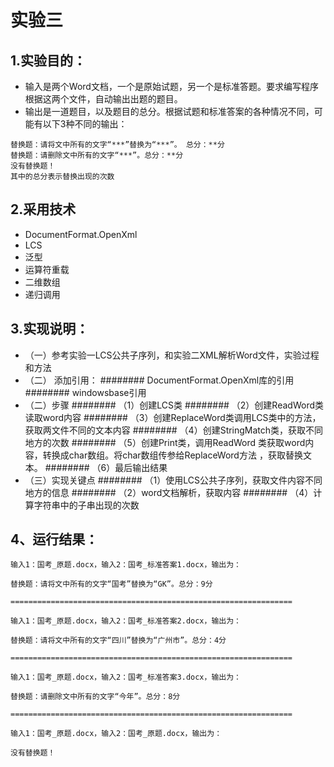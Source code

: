 # 实验三
## 1.实验目的：
- 输入是两个Word文档，一个是原始试题，另一个是标准答题。要求编写程序根据这两个文件，自动输出出题的题目。
- 输出是一道题目，以及题目的总分。根据试题和标准答案的各种情况不同，可能有以下3种不同的输出：
```
替换题：请将文中所有的文字“***”替换为“***”。 总分：**分
替换题：请删除文中所有的文字“***”。总分：**分
没有替换题！
其中的总分表示替换出现的次数
```
## 2.采用技术
- DocumentFormat.OpenXml
- LCS
- 泛型
- 运算符重载
- 二维数组
- 递归调用
## 3.实现说明：
- （一）参考实验一LCS公共子序列，和实验二XML解析Word文件，实验过程和方法
- （二） 添加引用：
######## DocumentFormat.OpenXml库的引用
######## windowsbase引用  
- （二）步骤
######## （1）创建LCS类
######## （2）创建ReadWord类读取word内容
######## （3）创建ReplaceWord类调用LCS类中的方法，获取两文件不同的文本内容
######## （4）创建StringMatch类，获取不同地方的次数
######## （5）创建Print类，调用ReadWord 类获取word内容，转换成char数组。将char数组传参给ReplaceWord方法 ，获取替换文本。
######## （6）最后输出结果
- （三）实现关键点
######## （1）使用LCS公共子序列，获取文件内容不同地方的信息
######## （2）word文档解析，获取内容
######## （4）计算字符串中的子串出现的次数
## 4、运行结果：
```
输入1：国考_原题.docx，输入2：国考_标准答案1.docx，输出为：

替换题：请将文中所有的文字“国考”替换为“GK”。总分：9分

===============================================================

输入1：国考_原题.docx，输入2：国考_标准答案2.docx，输出为：

替换题：请将文中所有的文字“四川”替换为“广州市”。总分：4分

===============================================================

输入1：国考_原题.docx，输入2：国考_标准答案3.docx，输出为：

替换题：请删除文中所有的文字“今年”。总分：8分

===============================================================

输入1：国考_原题.docx，输入2：国考_原题.docx，输出为：

没有替换题！

```
 
